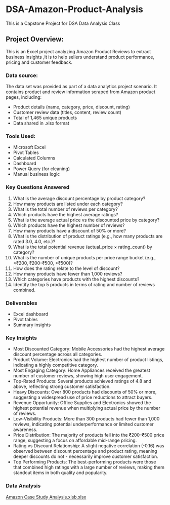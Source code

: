 # DSA-Amazon-Product-Analysis
This is a Capstone Project for DSA Data Analysis Class
## Project Overview:
This is an Excel project analyzing Amazon Product Reviews to extract business insights ,It is to help sellers understand product performance, pricing and customer feedback.

### Data source:
The data set was provided as part of a data analytics project scenario.
It contains product and review information scraped from Amazon product pages, including:
- Product details (name, category, price, discount, rating)
- Customer review data (titles, content, review count)
- Total of 1,465 unique products
- Data shared in .xlsx format

### Tools Used:
- Microsoft Excel
- Pivot Tables 
- Calculated Columns
- Dashboard
- Power Query (for cleaning)
- Manual business logic

### Key Questions Answered
1. What is the average discount percentage by product category?
2. How many products are listed under each category?
3. What is the total number of reviews per category?
4. Which products have the highest average ratings?
5. What is the average actual price vs the discounted price by category?
6. Which products have the highest number of reviews?
7. How many products have a discount of 50% or more?
8. What is the distribution of product ratings (e.g., how many products are rated 3.0, 4.0, etc.)?
9. What is the total potential revenue (actual_price × rating_count) by category?
10. What is the number of unique products per price range bucket (e.g., <₹200, ₹200–₹500, >₹500)?
11. How does the rating relate to the level of discount?
12. How many products have fewer than 1,000 reviews?
13. Which categories have products with the highest discounts?
14. Identify the top 5 products in terms of rating and number of reviews combined.

### Deliverables
- Excel dashboard
- Pivot tables
- Summary insights

### Key Insights
- Most Discounted Category: Mobile Accessories had the highest average discount percentage across all categories.
- Product Volume: Electronics had the highest number of product listings, indicating a highly competitive category.
- Most Engaging Category: Home Appliances received the greatest number of customer reviews, showing high user engagement.
- Top-Rated Products: Several products achieved ratings of 4.8 and above, reflecting strong customer satisfaction.
- Heavy Discounts: Over 800 products had discounts of 50% or more, suggesting a widespread use of price reductions to attract buyers.
- Revenue Opportunity: Office Supplies and Electronics showed the highest potential revenue when multiplying actual price by the number of reviews.
- Low-Visibility Products: More than 300 products had fewer than 1,000 reviews, indicating potential underperformance or limited customer awareness.
- Price Distribution: The majority of products fell into the ₹200–₹500 price range, suggesting a focus on affordable mid-range pricing.
- Rating vs Discount Relationship: A slight negative correlation (-0.16) was observed between discount percentage and product rating, meaning deeper discounts do not - necessarily improve customer satisfaction.
- Top Performing Products: The best-performing products were those that combined high ratings with a large number of reviews, making them standout items in both quality and popularity.

### Data Analysis


[Amazon Case Study Analysis.xlsb.xlsx](https://github.com/user-attachments/files/21320882/Amazon.Case.Study.Analysis.xlsb.xlsx)




